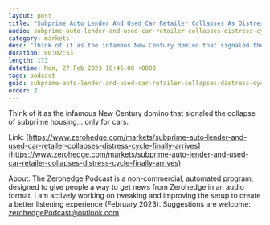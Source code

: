 ```yaml
---
layout: post
title: "Subprime Auto Lender And Used Car Retailer Collapses As Distress Cycle Finally Arrives"
audio: subprime-auto-lender-and-used-car-retailer-collapses-distress-cycle-finally-arrives-0
category: markets
desc: "Think of it as the infamous New Century domino that signaled the collapse of subprime housing... only for cars."
duration: 00:02:53
length: 173
datetime: Mon, 27 Feb 2023 18:46:00 +0000
tags: podcast
guid: subprime-auto-lender-and-used-car-retailer-collapses-distress-cycle-finally-arrives-0
order: 2
---
```

Think of it as the infamous New Century domino that signaled the collapse of subprime housing... only for cars.

Link: [https://www.zerohedge.com/markets/subprime-auto-lender-and-used-car-retailer-collapses-distress-cycle-finally-arrives](https://www.zerohedge.com/markets/subprime-auto-lender-and-used-car-retailer-collapses-distress-cycle-finally-arrives)

About: The Zerohedge Podcast is a non-commercial, automated program, designed to give people a way to get news from Zerohedge in an audio format.  I am actively working on tweaking and improving the setup to create a better listening experience (February 2023).  Suggestions are welcome: [zerohedgePodcast@outlook.com](mailto:zerohedgePodcast@outlook.com)